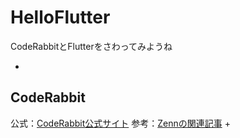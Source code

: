 # HelloFlutter

CodeRabbitとFlutterをさわってみようね

+ 
## CodeRabbit
公式：[CodeRabbit公式サイト](https://coderabbit.ai/ja/)
参考：[Zennの関連記事](https://zenn.dev/minedia/articles/7928ef7545b393)
+ 
